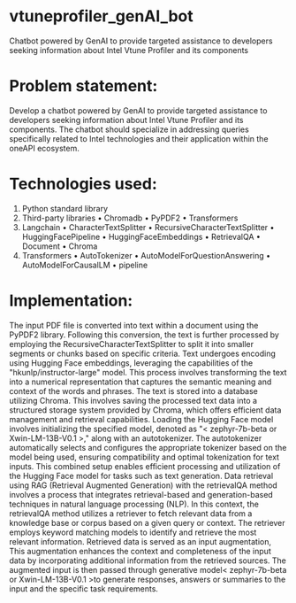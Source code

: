 # vtuneprofiler_genAI_bot
Chatbot powered by GenAI to provide targeted assistance to developers seeking information about Intel Vtune Profiler and its components

# Problem statement:
Develop a chatbot powered by GenAI to provide targeted assistance to developers seeking information about Intel Vtune Profiler and its components. The chatbot should specialize in addressing queries specifically related to Intel technologies and their application within the oneAPI ecosystem.

# Technologies used:
1.	Python standard library 
2.	Third-party libraries
  •	Chromadb
  •	PyPDF2
  •	Transformers
3.	Langchain
  •	CharacterTextSplitter
  •	RecursiveCharacterTextSplitter
  •	HuggingFacePipeline
  •	HuggingFaceEmbeddings
  •	RetrievalQA
  •	Document
  •	Chroma
4.	Transformers
  •	AutoTokenizer
  •	AutoModelForQuestionAnswering
  •	AutoModelForCausalLM
  •	pipeline

# Implementation:
The input PDF file is converted into text within a document using the PyPDF2 library. Following this conversion, the text is further processed by employing the RecursiveCharacterTextSplitter to split it into smaller segments or chunks based on specific criteria.
Text undergoes encoding using Hugging Face embeddings, leveraging the capabilities of the "hkunlp/instructor-large" model. This process involves transforming the text into a numerical representation that captures the semantic meaning and context of the words and phrases.
The text is stored into a database utilizing Chroma. This involves saving the processed text data into a structured storage system provided by Chroma, which offers efficient data management and retrieval capabilities.
Loading the Hugging Face model involves initializing the specified model, denoted as "< zephyr-7b-beta or Xwin-LM-13B-V0.1 >," along with an autotokenizer. The autotokenizer automatically selects and configures the appropriate tokenizer based on the model being used, ensuring compatibility and optimal tokenization for text inputs. This combined setup enables efficient processing and utilization of the Hugging Face model for tasks such as text generation.
Data retrieval using RAG (Retrieval Augmented Generation) with the retrievalQA method involves a process that integrates retrieval-based and generation-based techniques in natural language processing (NLP). In this context, the retrievalQA method utilizes a retriever to fetch relevant data from a knowledge base or corpus based on a given query or context. The retriever employs keyword matching models to identify and retrieve the most relevant information.
Retrieved data is served as an input augmentation, This augmentation enhances the context and completeness of the input data by incorporating additional information from the retrieved sources. The augmented input is then passed through generative model< zephyr-7b-beta or Xwin-LM-13B-V0.1 >to generate responses, answers or summaries to the input and the specific task requirements.
